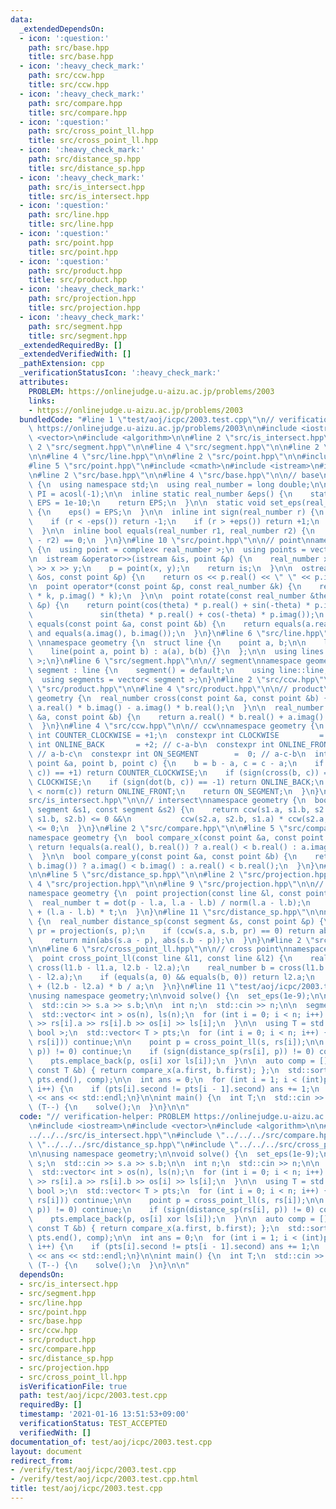 ```yaml
---
data:
  _extendedDependsOn:
  - icon: ':question:'
    path: src/base.hpp
    title: src/base.hpp
  - icon: ':heavy_check_mark:'
    path: src/ccw.hpp
    title: src/ccw.hpp
  - icon: ':heavy_check_mark:'
    path: src/compare.hpp
    title: src/compare.hpp
  - icon: ':question:'
    path: src/cross_point_ll.hpp
    title: src/cross_point_ll.hpp
  - icon: ':heavy_check_mark:'
    path: src/distance_sp.hpp
    title: src/distance_sp.hpp
  - icon: ':heavy_check_mark:'
    path: src/is_intersect.hpp
    title: src/is_intersect.hpp
  - icon: ':question:'
    path: src/line.hpp
    title: src/line.hpp
  - icon: ':question:'
    path: src/point.hpp
    title: src/point.hpp
  - icon: ':question:'
    path: src/product.hpp
    title: src/product.hpp
  - icon: ':heavy_check_mark:'
    path: src/projection.hpp
    title: src/projection.hpp
  - icon: ':heavy_check_mark:'
    path: src/segment.hpp
    title: src/segment.hpp
  _extendedRequiredBy: []
  _extendedVerifiedWith: []
  _pathExtension: cpp
  _verificationStatusIcon: ':heavy_check_mark:'
  attributes:
    PROBLEM: https://onlinejudge.u-aizu.ac.jp/problems/2003
    links:
    - https://onlinejudge.u-aizu.ac.jp/problems/2003
  bundledCode: "#line 1 \"test/aoj/icpc/2003.test.cpp\"\n// verification-helper: PROBLEM\
    \ https://onlinejudge.u-aizu.ac.jp/problems/2003\n\n#include <iostream>\n#include\
    \ <vector>\n#include <algorithm>\n\n#line 2 \"src/is_intersect.hpp\"\n\n#line\
    \ 2 \"src/segment.hpp\"\n\n#line 4 \"src/segment.hpp\"\n\n#line 2 \"src/line.hpp\"\
    \n\n#line 4 \"src/line.hpp\"\n\n#line 2 \"src/point.hpp\"\n\n#include <complex>\n\
    #line 5 \"src/point.hpp\"\n#include <cmath>\n#include <istream>\n#include <ostream>\n\
    \n#line 2 \"src/base.hpp\"\n\n#line 4 \"src/base.hpp\"\n\n// base\nnamespace geometry\
    \ {\n  using namespace std;\n  using real_number = long double;\n\n  const real_number\
    \ PI = acosl(-1);\n\n  inline static real_number &eps() {\n    static real_number\
    \ EPS = 1e-10;\n    return EPS;\n  }\n\n  static void set_eps(real_number EPS)\
    \ {\n    eps() = EPS;\n  }\n\n  inline int sign(real_number r) {\n    set_eps(1e-10);\n\
    \    if (r < -eps()) return -1;\n    if (r > +eps()) return +1;\n    return 0;\n\
    \  }\n\n  inline bool equals(real_number r1, real_number r2) {\n    return sign(r1\
    \ - r2) == 0;\n  }\n}\n#line 10 \"src/point.hpp\"\n\n// point\nnamespace geometry\
    \ {\n  using point = complex< real_number >;\n  using points = vector< point >;\n\
    \n  istream &operator>>(istream &is, point &p) {\n    real_number x, y;\n    is\
    \ >> x >> y;\n    p = point(x, y);\n    return is;\n  }\n\n  ostream &operator<<(ostream\
    \ &os, const point &p) {\n    return os << p.real() << \" \" << p.imag();\n  }\n\
    \n  point operator*(const point &p, const real_number &k) {\n    return point(p.real()\
    \ * k, p.imag() * k);\n  }\n\n  point rotate(const real_number &theta, const point\
    \ &p) {\n    return point(cos(theta) * p.real() + sin(-theta) * p.imag(),\n  \
    \               sin(theta) * p.real() + cos(-theta) * p.imag());\n  }\n\n  bool\
    \ equals(const point &a, const point &b) {\n    return equals(a.real(), b.real())\
    \ and equals(a.imag(), b.imag());\n  }\n}\n#line 6 \"src/line.hpp\"\n\n// line\
    \ \nnamespace geometry {\n  struct line {\n    point a, b;\n\n    line() = default;\n\
    \    line(point a, point b) : a(a), b(b) {}\n  };\n\n  using lines = vector< line\
    \ >;\n}\n#line 6 \"src/segment.hpp\"\n\n// segment\nnamespace geometry {\n  struct\
    \ segment : line {\n    segment() = default;\n    using line::line;\n  };\n\n\
    \  using segments = vector< segment >;\n}\n#line 2 \"src/ccw.hpp\"\n\n#line 2\
    \ \"src/product.hpp\"\n\n#line 4 \"src/product.hpp\"\n\n// product\nnamespace\
    \ geometry {\n  real_number cross(const point &a, const point &b) {\n    return\
    \ a.real() * b.imag() - a.imag() * b.real();\n  }\n\n  real_number dot(const point\
    \ &a, const point &b) {\n    return a.real() * b.real() + a.imag() * b.imag();\n\
    \  }\n}\n#line 4 \"src/ccw.hpp\"\n\n// ccw\nnamespace geometry {\n  constexpr\
    \ int COUNTER_CLOCKWISE = +1;\n  constexpr int CLOCKWISE         = -1;\n  constexpr\
    \ int ONLINE_BACK       = +2; // c-a-b\n  constexpr int ONLINE_FRONT      = -2;\
    \ // a-b-c\n  constexpr int ON_SEGMENT        =  0; // a-c-b\n  int ccw(const\
    \ point &a, point b, point c) {\n    b = b - a, c = c - a;\n    if (sign(cross(b,\
    \ c)) == +1) return COUNTER_CLOCKWISE;\n    if (sign(cross(b, c)) == -1) return\
    \ CLOCKWISE;\n    if (sign(dot(b, c)) == -1) return ONLINE_BACK;\n    if (norm(b)\
    \ < norm(c)) return ONLINE_FRONT;\n    return ON_SEGMENT;\n  }\n}\n#line 5 \"\
    src/is_intersect.hpp\"\n\n// intersect\nnamespace geometry {\n  bool is_intersect(const\
    \ segment &s1, const segment &s2) {\n    return ccw(s1.a, s1.b, s2.a) * ccw(s1.a,\
    \ s1.b, s2.b) <= 0 &&\n           ccw(s2.a, s2.b, s1.a) * ccw(s2.a, s2.b, s1.b)\
    \ <= 0;\n  }\n}\n#line 2 \"src/compare.hpp\"\n\n#line 5 \"src/compare.hpp\"\n\n\
    namespace geometry {\n  bool compare_x(const point &a, const point &b) {\n   \
    \ return !equals(a.real(), b.real()) ? a.real() < b.real() : a.imag() < b.imag();\n\
    \  }\n\n  bool compare_y(const point &a, const point &b) {\n    return !equals(a.imag(),\
    \ b.imag()) ? a.imag() < b.imag() : a.real() < b.real();\n  }\n}\n#line 2 \"src/distance_sp.hpp\"\
    \n\n#line 5 \"src/distance_sp.hpp\"\n\n#line 2 \"src/projection.hpp\"\n\n#line\
    \ 4 \"src/projection.hpp\"\n\n#line 9 \"src/projection.hpp\"\n\n// projection\n\
    namespace geometry {\n  point projection(const line &l, const point &p) {\n  \
    \  real_number t = dot(p - l.a, l.a - l.b) / norm(l.a - l.b);\n    return l.a\
    \ + (l.a - l.b) * t;\n  }\n}\n#line 11 \"src/distance_sp.hpp\"\n\nnamespace geometry\
    \ {\n  real_number distance_sp(const segment &s, const point &p) {\n    point\
    \ pr = projection(s, p);\n    if (ccw(s.a, s.b, pr) == 0) return abs(pr - p);\n\
    \    return min(abs(s.a - p), abs(s.b - p));\n  }\n}\n#line 2 \"src/cross_point_ll.hpp\"\
    \n\n#line 6 \"src/cross_point_ll.hpp\"\n\n// cross point\nnamespace geometry {\n\
    \  point cross_point_ll(const line &l1, const line &l2) {\n    real_number a =\
    \ cross(l1.b - l1.a, l2.b - l2.a);\n    real_number b = cross(l1.b - l1.a, l1.b\
    \ - l2.a);\n    if (equals(a, 0) && equals(b, 0)) return l2.a;\n    return l2.a\
    \ + (l2.b - l2.a) * b / a;\n  }\n}\n#line 11 \"test/aoj/icpc/2003.test.cpp\"\n\
    \nusing namespace geometry;\n\nvoid solve() {\n  set_eps(1e-9);\n\n  segment s;\n\
    \  std::cin >> s.a >> s.b;\n\n  int n;\n  std::cin >> n;\n\n  segments rs(n);\n\
    \  std::vector< int > os(n), ls(n);\n  for (int i = 0; i < n; i++) {\n    std::cin\
    \ >> rs[i].a >> rs[i].b >> os[i] >> ls[i];\n  }\n\n  using T = std::pair< point,\
    \ bool >;\n  std::vector< T > pts;\n  for (int i = 0; i < n; i++) {\n    if (!is_intersect(s,\
    \ rs[i])) continue;\n\n    point p = cross_point_ll(s, rs[i]);\n\n    if (sign(distance_sp(s,\
    \ p)) != 0) continue;\n    if (sign(distance_sp(rs[i], p)) != 0) continue;\n\n\
    \    pts.emplace_back(p, os[i] xor ls[i]);\n  }\n\n  auto comp = [](const T &a,\
    \ const T &b) { return compare_x(a.first, b.first); };\n  std::sort(pts.begin(),\
    \ pts.end(), comp);\n\n  int ans = 0;\n  for (int i = 1; i < (int)pts.size();\
    \ i++) {\n    if (pts[i].second != pts[i - 1].second) ans += 1;\n  }\n\n  std::cout\
    \ << ans << std::endl;\n}\n\nint main() {\n  int T;\n  std::cin >> T;\n\n  while\
    \ (T--) {\n    solve();\n  }\n}\n\n"
  code: "// verification-helper: PROBLEM https://onlinejudge.u-aizu.ac.jp/problems/2003\n\
    \n#include <iostream>\n#include <vector>\n#include <algorithm>\n\n#include \"\
    ../../../src/is_intersect.hpp\"\n#include \"../../../src/compare.hpp\"\n#include\
    \ \"../../../src/distance_sp.hpp\"\n#include \"../../../src/cross_point_ll.hpp\"\
    \n\nusing namespace geometry;\n\nvoid solve() {\n  set_eps(1e-9);\n\n  segment\
    \ s;\n  std::cin >> s.a >> s.b;\n\n  int n;\n  std::cin >> n;\n\n  segments rs(n);\n\
    \  std::vector< int > os(n), ls(n);\n  for (int i = 0; i < n; i++) {\n    std::cin\
    \ >> rs[i].a >> rs[i].b >> os[i] >> ls[i];\n  }\n\n  using T = std::pair< point,\
    \ bool >;\n  std::vector< T > pts;\n  for (int i = 0; i < n; i++) {\n    if (!is_intersect(s,\
    \ rs[i])) continue;\n\n    point p = cross_point_ll(s, rs[i]);\n\n    if (sign(distance_sp(s,\
    \ p)) != 0) continue;\n    if (sign(distance_sp(rs[i], p)) != 0) continue;\n\n\
    \    pts.emplace_back(p, os[i] xor ls[i]);\n  }\n\n  auto comp = [](const T &a,\
    \ const T &b) { return compare_x(a.first, b.first); };\n  std::sort(pts.begin(),\
    \ pts.end(), comp);\n\n  int ans = 0;\n  for (int i = 1; i < (int)pts.size();\
    \ i++) {\n    if (pts[i].second != pts[i - 1].second) ans += 1;\n  }\n\n  std::cout\
    \ << ans << std::endl;\n}\n\nint main() {\n  int T;\n  std::cin >> T;\n\n  while\
    \ (T--) {\n    solve();\n  }\n}\n\n"
  dependsOn:
  - src/is_intersect.hpp
  - src/segment.hpp
  - src/line.hpp
  - src/point.hpp
  - src/base.hpp
  - src/ccw.hpp
  - src/product.hpp
  - src/compare.hpp
  - src/distance_sp.hpp
  - src/projection.hpp
  - src/cross_point_ll.hpp
  isVerificationFile: true
  path: test/aoj/icpc/2003.test.cpp
  requiredBy: []
  timestamp: '2021-01-16 13:51:53+09:00'
  verificationStatus: TEST_ACCEPTED
  verifiedWith: []
documentation_of: test/aoj/icpc/2003.test.cpp
layout: document
redirect_from:
- /verify/test/aoj/icpc/2003.test.cpp
- /verify/test/aoj/icpc/2003.test.cpp.html
title: test/aoj/icpc/2003.test.cpp
---
```

